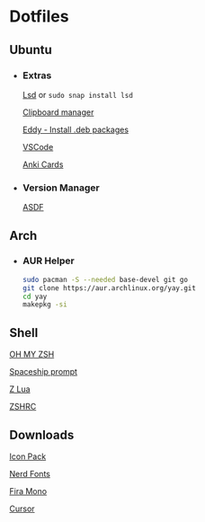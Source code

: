 # Dotfiles

## Ubuntu
* ### Extras
    
    [Lsd](https://github.com/Peltoche/lsd) or ```sudo snap install lsd```
    
    [Clipboard manager](https://github.com/CristianHenzel/ClipIt)
    
    [Eddy - Install .deb packages](https://diolinux.com.br/sistemas-operacionais/como-instalar-e-utilizar-o-eddy-no-ubuntu.html)
    
    [VSCode](https://code.visualstudio.com/)
    
    [Anki Cards](https://apps.ankiweb.net/)
    
* ### Version Manager
    
    [ASDF](https://asdf-vm.com/#/)   

## Arch

* ### AUR Helper
    ```sh
    sudo pacman -S --needed base-devel git go
    git clone https://aur.archlinux.org/yay.git
    cd yay
    makepkg -si
    ```
    

## Shell
[OH MY ZSH](https://ohmyz.sh/)

[Spaceship prompt](https://github.com/spaceship-prompt/spaceship-prompt)

[Z Lua](https://github.com/skywind3000/z.lua)

[ZSHRC](https://gist.github.com/micaelviana)

## Downloads
[Icon Pack](https://www.gnome-look.org/s/Gnome/p/1279924)

[Nerd Fonts](https://github.com/ryanoasis/nerd-fonts/releases/)

[Fira Mono](https://github.com/tonsky/FiraCode)

[Cursor](https://www.gnome-look.org/s/Gnome/p/1148692)
